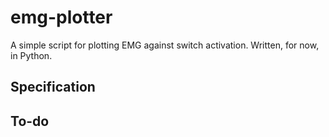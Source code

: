 # emg-plotter
A simple script for plotting EMG against switch activation. Written, for now, in Python.

## Specification


## To-do
